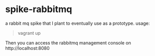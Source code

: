 # spike-rabbitmq
a rabbit mq spike that I plant to eventually use as a prototype. 
usage:
  > vagrant up
  
Then you can access the rabbitmq management console on http://localhost:8080 
